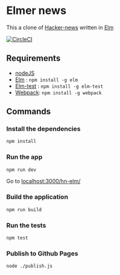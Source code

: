 # Elmer news

This a clone of [Hacker-news](news.ycombinator.com) written in [Elm]

[![CircleCI](https://circleci.com/gh/ThibautGery/hn-elm/tree/master.svg?style=svg)](https://circleci.com/gh/ThibautGery/hn-elm/tree/master)

## Requirements
 * [nodeJS](https://nodejs.org/en/)
 * [Elm](https://www.npmjs.com/package/elm) : `npm install -g elm`
 * [Elm-test](https://www.npmjs.com/package/elm-test) : `npm install -g elm-test`
 * [Webpack](https://webpack.js.org/): `npm install -g webpack`

## Commands

### Install the dependencies

```bash
npm install
```
### Run the app

```bash
npm run dev
```
Go to [localhost:3000/hn-elm/](http://localhost:3000/hn-elm/)

### Build the application

```bash
npm run build
```

### Run the tests

```bash
npm test
```

### Publish to Github Pages

```bash
node ./publish.js
```


[Elm]: http://elm-lang.org/
